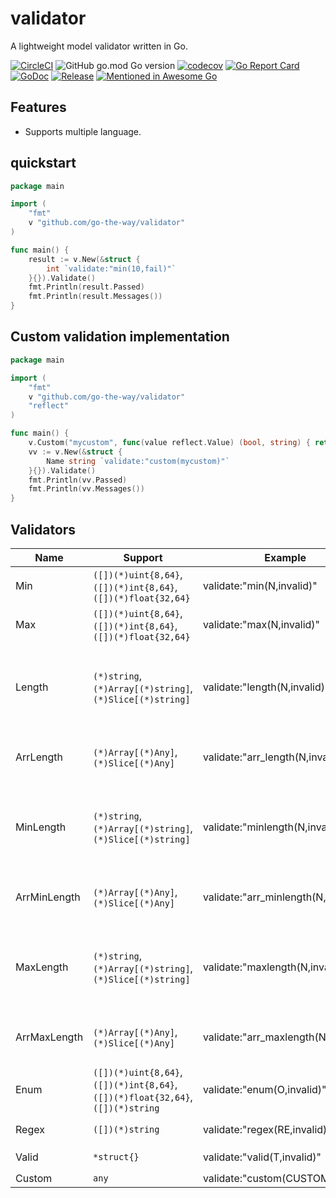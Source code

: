 # validator

A lightweight model validator written in Go.

[![CircleCI](https://circleci.com/gh/go-the-way/validator/tree/main.svg?style=shield)](https://circleci.com/gh/go-the-way/validator/tree/main)
![GitHub go.mod Go version](https://img.shields.io/github/go-mod/go-version/go-the-way/validator)
[![codecov](https://codecov.io/gh/go-the-way/validator/branch/main/graph/badge.svg?token=8MAR3J959H)](https://codecov.io/gh/go-the-way/validator)
[![Go Report Card](https://goreportcard.com/badge/github.com/go-the-way/validator)](https://goreportcard.com/report/github.com/go-the-way/validator)
[![GoDoc](https://pkg.go.dev/badge/github.com/go-the-way/validator?status.svg)](https://pkg.go.dev/github.com/go-the-way/validator?tab=doc)
[![Release](https://img.shields.io/github/release/go-the-way/validator.svg?style=flat-square)](https://github.com/go-the-way/validator/releases)
[![Mentioned in Awesome Go](https://awesome.re/mentioned-badge.svg)](https://github.com/avelino/awesome-go#validation)

## Features
- Supports multiple language.

## quickstart

```go
package main

import (
	"fmt"
	v "github.com/go-the-way/validator"
)

func main() {
	result := v.New(&struct {
		int `validate:"min(10,fail)"`
	}{}).Validate()
	fmt.Println(result.Passed)
	fmt.Println(result.Messages())
}
```

## Custom validation implementation

```go
package main

import (
	"fmt"
	v "github.com/go-the-way/validator"
	"reflect"
)

func main() {
	v.Custom("mycustom", func(value reflect.Value) (bool, string) { return false, "mycustom validation." })
	vv := v.New(&struct {
		Name string `validate:"custom(mycustom)"`
	}{}).Validate()
	fmt.Println(vv.Passed)
	fmt.Println(vv.Messages())
}
```

## Validators

| Name         | Support                                                                         | Example                             | Description                                                                                                                      |
|--------------|---------------------------------------------------------------------------------|-------------------------------------|----------------------------------------------------------------------------------------------------------------------------------|
| Min          | `([])(*)uint{8,64}`, `([])(*)int{8,64}`, `([])(*)float{32,64}`                  | validate:"min(N,invalid)"           | `Every value` must be `>= N`                                                                                                     |
| Max          | `([])(*)uint{8,64}`, `([])(*)int{8,64}`, `([])(*)float{32,64}`                  | validate:"max(N,invalid)"           | `Every value` must be `<= N`                                                                                                     |
| Length       | `(*)string`, `(*)Array[(*)string]`, `(*)Slice[(*)string]`                       | validate:"length(N,invalid)"        | `(*)string`: `Value's Len` must be `== N`<br/>`(*)Array[(*)string]` or `(*)Slice[(*)string]`: `Every Value's Len` must be `== N` |
| ArrLength    | `(*)Array[(*)Any]`, `(*)Slice[(*)Any]`                                          | validate:"arr_length(N,invalid)"    | `(*)Array[(*)Any]` or `(*)Slice[(*)Any]`: `Array` or `Slice's Len` must be `== N`                                                |
| MinLength    | `(*)string`, `(*)Array[(*)string]`, `(*)Slice[(*)string]`                       | validate:"minlength(N,invalid)"     | `(*)string`: `Value's Len` must be `>= N`<br/>`(*)Array[(*)string]` or `(*)Slice[(*)string]`: `Every Value's Len` must be `>= N` |
| ArrMinLength | `(*)Array[(*)Any]`, `(*)Slice[(*)Any]`                                          | validate:"arr_minlength(N,invalid)" | `(*)Array[(*)Any]` or `(*)Slice[(*)Any]`: `Array` or `Slice's Len` must be `>= N`                                                |
| MaxLength    | `(*)string`, `(*)Array[(*)string]`, `(*)Slice[(*)string]`                       | validate:"maxlength(N,invalid)"     | `(*)string`: `Value's Len` must be `<= N`<br/>`(*)Array[(*)string]` or `(*)Slice[(*)string]`: `Every Value's Len` must be `<= N` |
| ArrMaxLength | `(*)Array[(*)Any]`, `(*)Slice[(*)Any]`                                          | validate:"arr_maxlength(N,invalid)" | `(*)Array[(*)Any]` or `(*)Slice[(*)Any]`: `Array` or `Slice's Len` must be `<= N`                                                |
| Enum         | `([])(*)uint{8,64}`, `([])(*)int{8,64}`, `([])(*)float{32,64}`, `([])(*)string` | validate:"enum(O,invalid)"          | `Every value` must be one of `O`                                                                                                 |
| Regex        | `([])(*)string`                                                                 | validate:"regex(RE,invalid)"        | `Every value` must be match `RE`                                                                                                 |
| Valid        | `*struct{}`                                                                     | validate:"valid(T,invalid)"         | `Value` must be not `nil`                                                                                                        |
| Custom       | `any`                                                                           | validate:"custom(CUSTOM)"           | `CUSTOM` validation                                                                                                       |
